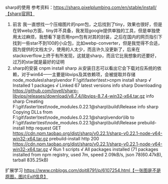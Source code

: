 sharp的使用
参考资料：https://sharp.pixelplumbing.com/en/stable/install/【sharp官网】
1. 前言
   我一直想找一个压缩图片的npm包，之后找到了tiny，效果也很好，但是在转webp方面，tiny并不具备，我发现google提供单独的工具，但是单独使用太过麻烦，我想看下是否用npm包有对其的封装，之后在国内的网页指引下找到一些star不到100的小众包，比如webp-converter，但是我觉得不合适，因为提供的文档太少，使用的人太少，而且许久没更新了，后来在stackoverflow上终于有所发现，这就是sharp，而且它比我想象的还要好，过万的star就是最好的证明
2. sharp的安装
   cnpm install sharp
   从安装日志可以看出它会下载对应系统的依赖，对于win64——主要是libvips及其依赖项，会被提取并存储node_modules\sharp\vendor
   F:\git\faster\test>cnpm install sharp
   √ Installed 1 packages
   √ Linked 67 latest versions
   info sharp Downloading https://github.com/lovell/sharp-libvips/releases/download/v8.7.4/libvips-8.7.4-win32-x64.tar.gz
   info sharp Creating F:\git\faster\test\node_modules\.0.22.1@sharp\build\Release
   info sharp Copying DLLs from F:\git\faster\test\node_modules\.0.22.1@sharp\vendor\lib to F:\git\faster\test\node_modules\.0.22.1@sharp\build\Release
   prebuild-install http request GET https://cdn.npm.taobao.org/dist/sharp/v0.22.1/sharp-v0.22.1-node-v64-win32-x64.tar.gz
   prebuild-install http 200 https://cdn.npm.taobao.org/dist/sharp/v0.22.1/sharp-v0.22.1-node-v64-win32-x64.tar.gz
   √ Run 1 scripts
   √ All packages installed (71 packages installed from npm registry, used 7m, speed 2.09kB/s, json 78(60.47kB), tarball 835.25kB)

扩展学习
https://www.cnblogs.com/doit8791/p/6107254.html【一张图是不是原图，图片Exif信息】
